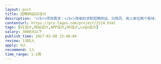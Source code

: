 ```yaml
---                
layout: post       
title: 招聘网站UI设计           
description: '</br>项目需求：</br>简单的求职招聘网站，分简历、用人单位两个板块，有网站和公众号，设计要求简洁、简单、清新。</br>网站与公众号各约15个页面，合计30个左右页面</br>参照产品：58招聘、椅子网</br>'     
contenturl: https://pro.lagou.com/project/2124.html      
tags: [UI设计,网站设计,APP设计,H5设计,Logo设计]            
salary: 3000元以下          
publish_time: 2017-03-08 23:48:04         
review: 1385人                   
apply: 9人                   
recommend: 1人                   
time_range: 1-2周              
---                 
```

